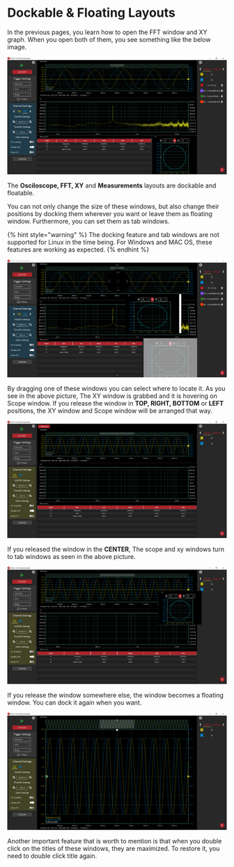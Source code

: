 # Dockable & Floating Layouts

In the previous pages, you learn how to open the FFT window and XY graph. When you open both of them, you see something like the below image.

![](../../../../.gitbook/assets/image%20%2878%29.png)

The **Osciloscope, FFT, XY** and **Measurements** layouts are dockable and floatable. 

You can not only change the size of these windows, but also change their positions by docking them wherever you want or leave them as floating window. Furthermore, you can set them as tab windows.

{% hint style="warning" %}
The docking feature and tab windows are not supported for Linux in the time being. For Windows and MAC OS, these features are working as expected.
{% endhint %}

![](../../../../.gitbook/assets/image%20%2855%29.png)

By dragging one of these windows you can select where to locate it. As you see in the above picture, The XY window is grabbed and it is hovering on Scope window. If you release the window in **TOP, RIGHT, BOTTOM** or **LEFT** positions, the XY window and Scope window will be arranged that way. 

![](../../../../.gitbook/assets/image%20%28153%29.png)

If you released the window in the **CENTER**, The scope and xy windows turn to tab windows as seen in the above picture.

![](../../../../.gitbook/assets/image%20%2851%29.png)

If you release the window somewhere else, the window becomes a floating window. You can dock it again when you want. 

![](../../../../.gitbook/assets/image%20%2856%29.png)

Another important feature that is worth to mention is that when you double click on the titles of these windows, they are maximized. To restore it, you need to double click title again.





